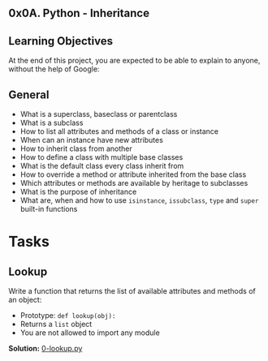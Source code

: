 ## 0x0A. Python - Inheritance

## Learning Objectives
At the end of this project, you are expected to be able to explain to anyone, without the help of Google:
## General

* What is a superclass, baseclass or parentclass
* What is a subclass
* How to list all attributes and methods of a class or instance
* When can an instance have new attributes
* How to inherit class from another
* How to define a class with multiple base classes
* What is the default class every class inherit from
* How to override a method or attribute inherited from the base class
* Which attributes or methods are available by heritage to subclasses
* What is the purpose of inheritance
* What are, when and how to use `isinstance`, `issubclass`, `type` and `super` built-in functions

# Tasks

## Lookup

Write a function that returns the list of available attributes and methods of an object:

* Prototype: `def lookup(obj):`
* Returns a `list` object
* You are not allowed to import any module

**Solution:** [0-lookup.py](https://github.com/monoprosito/holbertonschool-higher_level_programming/blob/master/0x0A-python-inheritance/0-lookup.py)

```
